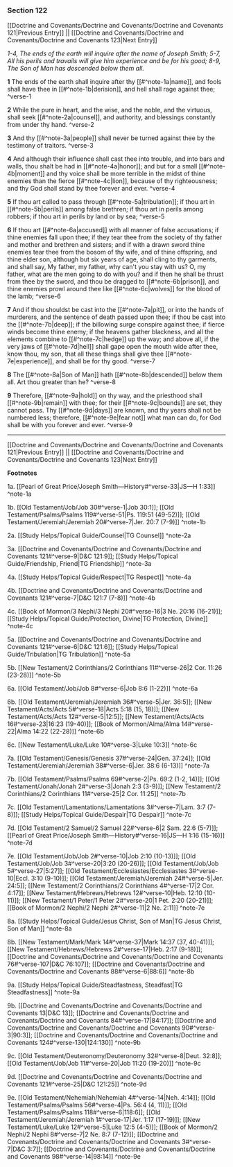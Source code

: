 ### Section 122

[[Doctrine and Covenants/Doctrine and Covenants/Doctrine and Covenants 121|Previous Entry]]  ||  [[Doctrine and Covenants/Doctrine and Covenants/Doctrine and Covenants 123|Next Entry]]

*1-4, The ends of the earth will inquire after the name of Joseph Smith; 5-7, All his perils and travails will give him experience and be for his good; 8-9, The Son of Man has descended below them all.*

**1**  The ends of the earth shall inquire after thy [[#^note-1a|name]], and fools shall have thee in [[#^note-1b|derision]], and hell shall rage against thee; ^verse-1

**2**  While the pure in heart, and the wise, and the noble, and the virtuous, shall seek [[#^note-2a|counsel]], and authority, and blessings constantly from under thy hand. ^verse-2

**3**  And thy [[#^note-3a|people]] shall never be turned against thee by the testimony of traitors. ^verse-3

**4**  And although their influence shall cast thee into trouble, and into bars and walls, thou shalt be had in [[#^note-4a|honor]]; and but for a small [[#^note-4b|moment]] and thy voice shall be more terrible in the midst of thine enemies than the fierce [[#^note-4c|lion]], because of thy righteousness; and thy God shall stand by thee forever and ever. ^verse-4

**5**  If thou art called to pass through [[#^note-5a|tribulation]]; if thou art in [[#^note-5b|perils]] among false brethren; if thou art in perils among robbers; if thou art in perils by land or by sea; ^verse-5

**6**  If thou art [[#^note-6a|accused]] with all manner of false accusations; if thine enemies fall upon thee; if they tear thee from the society of thy father and mother and brethren and sisters; and if with a drawn sword thine enemies tear thee from the bosom of thy wife, and of thine offspring, and thine elder son, although but six years of age, shall cling to thy garments, and shall say, My father, my father, why can't you stay with us? O, my father, what are the men going to do with you? and if then he shall be thrust from thee by the sword, and thou be dragged to [[#^note-6b|prison]], and thine enemies prowl around thee like [[#^note-6c|wolves]] for the blood of the lamb; ^verse-6

**7**  And if thou shouldst be cast into the [[#^note-7a|pit]], or into the hands of murderers, and the sentence of death passed upon thee; if thou be cast into the [[#^note-7b|deep]]; if the billowing surge conspire against thee; if fierce winds become thine enemy; if the heavens gather blackness, and all the elements combine to [[#^note-7c|hedge]] up the way; and above all, if the very jaws of [[#^note-7d|hell]] shall gape open the mouth wide after thee, know thou, my son, that all these things shall give thee [[#^note-7e|experience]], and shall be for thy good. ^verse-7

**8**  The [[#^note-8a|Son of Man]] hath [[#^note-8b|descended]] below them all. Art thou greater than he? ^verse-8

**9**  Therefore, [[#^note-9a|hold]] on thy way, and the priesthood shall [[#^note-9b|remain]] with thee; for their [[#^note-9c|bounds]] are set, they cannot pass. Thy [[#^note-9d|days]] are known, and thy years shall not be numbered less; therefore, [[#^note-9e|fear not]] what man can do, for God shall be with you forever and ever. ^verse-9


---
[[Doctrine and Covenants/Doctrine and Covenants/Doctrine and Covenants 121|Previous Entry]]  ||  [[Doctrine and Covenants/Doctrine and Covenants/Doctrine and Covenants 123|Next Entry]]


**Footnotes**


1a. [[Pearl of Great Price/Joseph Smith—History#^verse-33|JS—H 1:33]] ^note-1a

1b. [[Old Testament/Job/Job 30#^verse-1|Job 30:1]]; [[Old Testament/Psalms/Psalms 119#^verse-51|Ps. 119:51 (49-52)]]; [[Old Testament/Jeremiah/Jeremiah 20#^verse-7|Jer. 20:7 (7-9)]] ^note-1b

2a. [[Study Helps/Topical Guide/Counsel|TG Counsel]] ^note-2a

3a. [[Doctrine and Covenants/Doctrine and Covenants/Doctrine and Covenants 121#^verse-9|D&C 121:9]]; [[Study Helps/Topical Guide/Friendship, Friend|TG Friendship]] ^note-3a

4a. [[Study Helps/Topical Guide/Respect|TG Respect]] ^note-4a

4b. [[Doctrine and Covenants/Doctrine and Covenants/Doctrine and Covenants 121#^verse-7|D&C 121:7 (7-8)]] ^note-4b

4c. [[Book of Mormon/3 Nephi/3 Nephi 20#^verse-16|3 Ne. 20:16 (16-21)]]; [[Study Helps/Topical Guide/Protection, Divine|TG Protection, Divine]] ^note-4c

5a. [[Doctrine and Covenants/Doctrine and Covenants/Doctrine and Covenants 121#^verse-6|D&C 121:6]]; [[Study Helps/Topical Guide/Tribulation|TG Tribulation]] ^note-5a

5b. [[New Testament/2 Corinthians/2 Corinthians 11#^verse-26|2 Cor. 11:26 (23-28)]] ^note-5b

6a. [[Old Testament/Job/Job 8#^verse-6|Job 8:6 (1-22)]] ^note-6a

6b. [[Old Testament/Jeremiah/Jeremiah 36#^verse-5|Jer. 36:5]]; [[New Testament/Acts/Acts 5#^verse-18|Acts 5:18 (15, 18)]]; [[New Testament/Acts/Acts 12#^verse-5|12:5]]; [[New Testament/Acts/Acts 16#^verse-23|16:23 (19-40)]]; [[Book of Mormon/Alma/Alma 14#^verse-22|Alma 14:22 (22-28)]] ^note-6b

6c. [[New Testament/Luke/Luke 10#^verse-3|Luke 10:3]] ^note-6c

7a. [[Old Testament/Genesis/Genesis 37#^verse-24|Gen. 37:24]]; [[Old Testament/Jeremiah/Jeremiah 38#^verse-6|Jer. 38:6 (6-13)]] ^note-7a

7b. [[Old Testament/Psalms/Psalms 69#^verse-2|Ps. 69:2 (1-2, 14)]]; [[Old Testament/Jonah/Jonah 2#^verse-3|Jonah 2:3 (3-9)]]; [[New Testament/2 Corinthians/2 Corinthians 11#^verse-25|2 Cor. 11:25]] ^note-7b

7c. [[Old Testament/Lamentations/Lamentations 3#^verse-7|Lam. 3:7 (7-8)]]; [[Study Helps/Topical Guide/Despair|TG Despair]] ^note-7c

7d. [[Old Testament/2 Samuel/2 Samuel 22#^verse-6|2 Sam. 22:6 (5-7)]]; [[Pearl of Great Price/Joseph Smith—History#^verse-16|JS—H 1:16 (15-16)]] ^note-7d

7e. [[Old Testament/Job/Job 2#^verse-10|Job 2:10 (10-13)]]; [[Old Testament/Job/Job 3#^verse-20|3:20 (20-26)]]; [[Old Testament/Job/Job 5#^verse-27|5:27]]; [[Old Testament/Ecclesiastes/Ecclesiastes 3#^verse-10|Eccl. 3:10 (9-10)]]; [[Old Testament/Jeremiah/Jeremiah 24#^verse-5|Jer. 24:5]]; [[New Testament/2 Corinthians/2 Corinthians 4#^verse-17|2 Cor. 4:17]]; [[New Testament/Hebrews/Hebrews 12#^verse-10|Heb. 12:10 (10-11)]]; [[New Testament/1 Peter/1 Peter 2#^verse-20|1 Pet. 2:20 (20-21)]]; [[Book of Mormon/2 Nephi/2 Nephi 2#^verse-11|2 Ne. 2:11]] ^note-7e

8a. [[Study Helps/Topical Guide/Jesus Christ, Son of Man|TG Jesus Christ, Son of Man]] ^note-8a

8b. [[New Testament/Mark/Mark 14#^verse-37|Mark 14:37 (37, 40-41)]]; [[New Testament/Hebrews/Hebrews 2#^verse-17|Heb. 2:17 (9-18)]]; [[Doctrine and Covenants/Doctrine and Covenants/Doctrine and Covenants 76#^verse-107|D&C 76:107]]; [[Doctrine and Covenants/Doctrine and Covenants/Doctrine and Covenants 88#^verse-6|88:6]] ^note-8b

9a. [[Study Helps/Topical Guide/Steadfastness, Steadfast|TG Steadfastness]] ^note-9a

9b. [[Doctrine and Covenants/Doctrine and Covenants/Doctrine and Covenants 13|D&C 13]]; [[Doctrine and Covenants/Doctrine and Covenants/Doctrine and Covenants 84#^verse-17|84:17]]; [[Doctrine and Covenants/Doctrine and Covenants/Doctrine and Covenants 90#^verse-3|90:3]]; [[Doctrine and Covenants/Doctrine and Covenants/Doctrine and Covenants 124#^verse-130|124:130]] ^note-9b

9c. [[Old Testament/Deuteronomy/Deuteronomy 32#^verse-8|Deut. 32:8]]; [[Old Testament/Job/Job 11#^verse-20|Job 11:20 (19-20)]] ^note-9c

9d. [[Doctrine and Covenants/Doctrine and Covenants/Doctrine and Covenants 121#^verse-25|D&C 121:25]] ^note-9d

9e. [[Old Testament/Nehemiah/Nehemiah 4#^verse-14|Neh. 4:14]]; [[Old Testament/Psalms/Psalms 56#^verse-4|Ps. 56:4 (4, 11)]]; [[Old Testament/Psalms/Psalms 118#^verse-6|118:6]]; [[Old Testament/Jeremiah/Jeremiah 1#^verse-17|Jer. 1:17 (17-19)]]; [[New Testament/Luke/Luke 12#^verse-5|Luke 12:5 (4-5)]]; [[Book of Mormon/2 Nephi/2 Nephi 8#^verse-7|2 Ne. 8:7 (7-12)]]; [[Doctrine and Covenants/Doctrine and Covenants/Doctrine and Covenants 3#^verse-7|D&C 3:7]]; [[Doctrine and Covenants/Doctrine and Covenants/Doctrine and Covenants 98#^verse-14|98:14]] ^note-9e